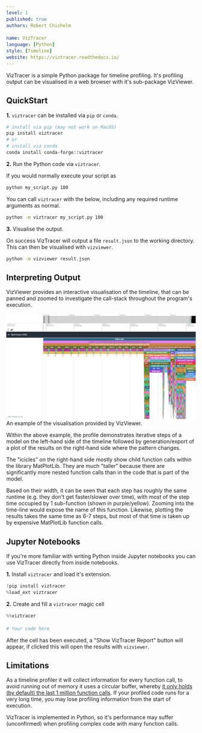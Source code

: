 ```yaml
---
level: 1
published: true
authors: Robert Chisholm

name: VizTracer
language: [Python]
style: [Timeline]
website: https://viztracer.readthedocs.io/
---
```


VizTracer is a simple Python package for timeline profiling. It's profiling output can be visualised in a web browser with it's sub-package VizViewer.

<!--more-->

## QuickStart

**1.** `viztracer` can be installed via `pip` or `conda`.

```sh
# install via pip (may not work on MacOS)
pip install viztracer
# or
# install via conda
conda install conda-forge::viztracer
```

**2.** Run the Python code via `viztracer`.

If you would normally execute your script as

```sh
python my_script.py 100
```

You can call `viztracer` with the below, including any required runtime arguments as normal.

```sh
python -m viztracer my_script.py 100
```

**3.** Visualise the output.

On success VizTracer will output a file `result.json` to the working directory. This can then be visualised with `vizviewer`.

```sh
python -m vizviewer result.json
```


## Interpreting Output

VizViewer provides an interactive visualisation of the timeline, that can be panned and zoomed to investigate the call-stack throughout the program's execution.

[![A visualisation of a call-stack's execution timeline within VizTracer.](/assets/viztracer-example.png)](/assets/viztracer-example.png) An example of the visualisation provided by VizViewer.

Within the above example, the profile demonstrates iterative steps of a model on the left-hand side of the timeline followed by generation/export of a plot of the results on the right-hand side where the pattern changes.

The "icicles" on the right-hand side mostly show child function calls within the library MatPlotLib. They are much "taller" because there are significantly more nested function calls than in the code that is part of the model.

Based on their width, it can be seen that each step has roughly the same runtime (e.g. they don't get faster/slower over time), with most of the step time occupied by 1 sub-function (shown in purple/yellow). Zooming into the time-line would expose the name of this function. Likewise, plotting the results takes the same time as 6-7 steps, but most of that time is taken up by expensive MatPlotLib function calls.

## Jupyter Notebooks

If you're more familiar with writing Python inside Jupyter notebooks you can use VizTracer directly from inside notebooks.

**1.** Install `viztracer` and load it's extension.

```py
!pip install viztracer
%load_ext viztracer
```

**2.** Create and fill a `viztracer` magic cell

```py
%%viztracer

# Your code here
```

After the cell has been executed, a "Show VizTracer Report" button will appear, if clicked this will open the results with `vizviewer`.

## Limitations

As a timeline profiler it will collect information for every function call, to avoid running out of memory it uses a circular buffer, whereby [it only holds (by default) the last 1 million function calls](https://viztracer.readthedocs.io/en/latest/basic_usage.html#circular-buffer-size). If your profiled code runs for a very long time, you may lose profiling information from the start of execution.

VizTracer is implemented in Python, so it's performance may suffer (unconfirmed) when profiling complex code with many function calls.

